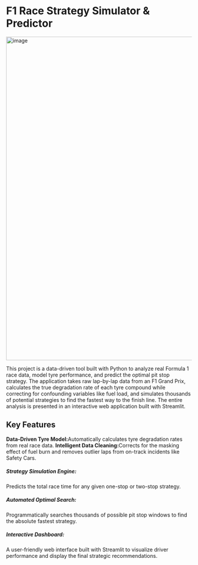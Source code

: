 <h1>F1 Race Strategy Simulator & Predictor</h1>
<img width="1915" height="876" alt="image" src="https://github.com/user-attachments/assets/61744019-85ec-4196-b940-9115b7368cb5" />

This project is a data-driven tool built with Python to analyze real Formula 1 race data, model tyre performance, and predict the optimal pit stop strategy. The application takes raw lap-by-lap data from an F1 Grand Prix, calculates the true degradation rate of each tyre compound while correcting for confounding variables like fuel load, and simulates thousands of potential strategies to find the fastest way to the finish line. The entire analysis is presented in an interactive web application built with Streamlit.

<h2>Key Features</h2>
<b>Data-Driven Tyre Model:</b>Automatically calculates tyre degradation rates from real race data.
<b>Intelligent Data Cleaning:</b>Corrects for the masking effect of fuel burn and removes outlier laps from on-track incidents like Safety Cars.
<h5>Strategy Simulation Engine:</h5>Predicts the total race time for any given one-stop or two-stop strategy.
<h5>Automated Optimal Search:</h5>Programmatically searches thousands of possible pit stop windows to find the absolute fastest strategy.
<h5>Interactive Dashboard:</h5>A user-friendly web interface built with Streamlit to visualize driver performance and display the final strategic recommendations.
